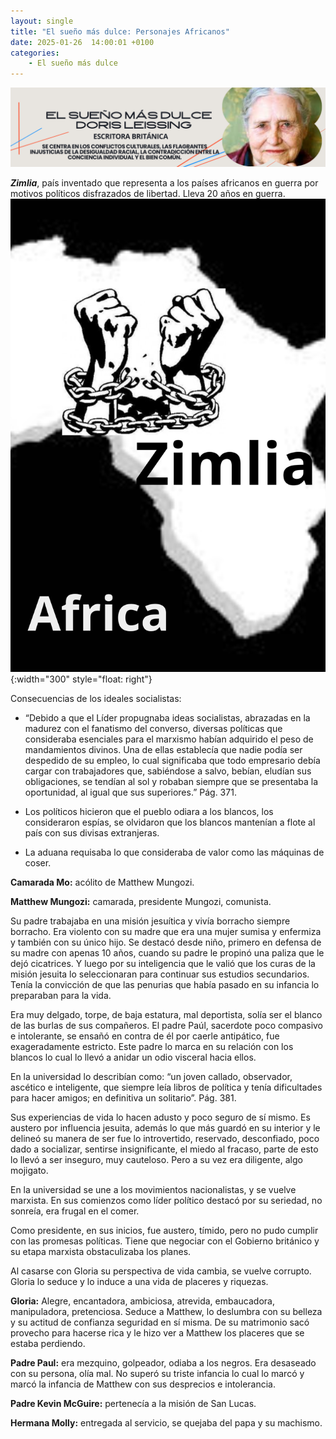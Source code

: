 ```yaml
---
layout: single
title: "El sueño más dulce: Personajes Africanos"
date: 2025-01-26  14:00:01 +0100
categories: 
    - El sueño más dulce
---
```

![alt text](</assets/img/banner doris lessing.png>)

 
***Zimlia***, país inventado que representa a los países africanos en guerra por motivos políticos disfrazados de libertad. Lleva 20 años en guerra.
![alt text](</assets/img/africa.png>){:width="300" style="float: right"}
   
Consecuencias de los ideales socialistas:

-	“Debido a que el Líder propugnaba ideas socialistas, abrazadas en la madurez con el fanatismo del converso, diversas políticas que consideraba esenciales para el marxismo habían adquirido el peso de mandamientos divinos. Una de ellas establecía que nadie podía ser despedido de su empleo, lo cual significaba que todo empresario debía cargar con trabajadores que, sabiéndose a salvo, bebían, eludían sus obligaciones, se tendían al sol y robaban siempre que se presentaba la oportunidad, al igual que sus superiores.”  Pág. 371.

-	Los políticos hicieron que el pueblo odiara a los blancos, los consideraron espías, se olvidaron que los blancos mantenían a flote al país con sus divisas extranjeras.

-	La aduana requisaba lo que consideraba de valor como las máquinas de coser.

**Camarada Mo:**   acólito de Matthew Mungozi.

**Matthew Mungozi:**   camarada, presidente Mungozi, comunista.

Su padre trabajaba en una misión jesuítica y vivía borracho siempre borracho. Era violento con su madre que era una mujer sumisa y enfermiza y también con su único hijo. Se destacó desde niño, primero en defensa de su madre con apenas 10 años, cuando su padre le propinó una paliza que le dejó cicatrices. Y luego por su inteligencia que le valió que los curas de la misión jesuita lo seleccionaran para continuar sus estudios secundarios. Tenía la convicción de que las penurias que había pasado en su infancia lo preparaban para la vida.

Era muy delgado, torpe, de baja estatura, mal deportista, solía ser el blanco de las burlas de sus compañeros. El padre Paúl, sacerdote poco compasivo e intolerante, se ensañó en contra de él por caerle antipático, fue exageradamente estricto. Este padre lo marca en  su relación con los blancos lo cual lo llevó a anidar  un odio visceral hacia ellos.	

En la universidad lo describían como: “un joven callado, observador, ascético e inteligente, que siempre leía libros de política y tenía dificultades para hacer amigos; en definitiva un solitario”.  Pág. 381. 

Sus experiencias de vida lo hacen adusto y poco seguro de sí mismo. Es austero por influencia jesuita, además lo que más guardó en su interior y le delineó su manera de ser fue lo introvertido, reservado, desconfiado, poco dado a socializar, sentirse insignificante, el miedo al fracaso, parte de esto lo llevó a ser inseguro, muy cauteloso. Pero a su vez era diligente, algo mojigato. 

En la universidad se une a los movimientos nacionalistas, y se vuelve marxista. En sus comienzos como líder político destacó por su seriedad, no sonreía, era frugal en el comer. 

Como presidente, en sus inicios,  fue austero, tímido, pero no pudo cumplir con las promesas políticas. Tiene que negociar con el Gobierno británico y su etapa marxista obstaculizaba los planes. 

Al casarse con Gloria su perspectiva de vida cambia, se vuelve corrupto. Gloria lo seduce y lo induce a una vida de placeres y riquezas. 

**Gloria:**  Alegre, encantadora, ambiciosa, atrevida, embaucadora, manipuladora, pretenciosa. Seduce a Matthew, lo deslumbra con su belleza y su actitud de confianza seguridad en sí misma. De su matrimonio sacó provecho para hacerse rica y le hizo ver a Matthew los placeres que se estaba perdiendo.

**Padre Paul:**    era mezquino, golpeador, odiaba a los negros. Era desaseado con su persona, olía mal. No superó su triste infancia lo cual lo marcó y marcó la infancia de Matthew con sus desprecios e intolerancia.

**Padre Kevin McGuire:**    pertenecía a la misión de San Lucas.  

**Hermana Molly:**    entregada al servicio, se quejaba del papa y su machismo.


